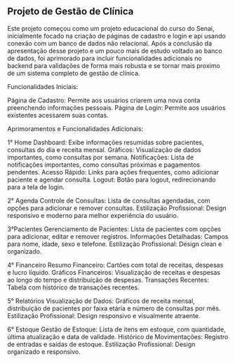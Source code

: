 ## Projeto de Gestão de Clínica

Este projeto começou como um projeto educacional do curso do Senai, inicialmente focado na criação de páginas de cadastro e login e api usando conexão com um banco de dados não relacional. Após a conclusão da apresentação desse projeto e um pouco mais de estudo voltado ao banco de dados, foi aprimorado para incluir funcionalidades adicionais no backend para validações de forma mais robusta e se tornar mais proximo de um sistema completo de gestão de clínica.

Funcionalidades Iniciais:

Página de Cadastro: Permite aos usuários criarem uma nova conta preenchendo informações pessoais.
Página de Login: Permite aos usuários existentes acessarem suas contas.

Aprimoramentos e Funcionalidades Adicionais:

1° Home
Dashboard: Exibe informações resumidas sobre pacientes, consultas do dia e receita mensal.
Gráficos: Visualização de dados importantes, como consultas por semana.
Notificações: Lista de notificações importantes, como consultas próximas e pagamentos pendentes.
Acesso Rápido: Links para ações frequentes, como adicionar paciente e agendar consulta.
Logout: Botão para logout, redirecionando para a tela de login.

2° Agenda
Controle de Consultas: Lista de consultas agendadas, com opções para adicionar e remover consultas.
Estilização Profissional: Design responsivo e moderno para melhor experiência do usuário.

3°Pacientes
Gerenciamento de Pacientes: Lista de pacientes com opções para adicionar, editar e remover registros.
Informações Detalhadas: Campos para nome, idade, sexo e telefone.
Estilização Profissional: Design clean e organizado.

4° Financeiro
Resumo Financeiro: Cartões com total de receitas, despesas e lucro líquido.
Gráficos Financeiros: Visualização de receitas e despesas ao longo do tempo e distribuição de despesas.
Transações Recentes: Tabela com histórico de transações recentes.

5° Relatórios
Visualização de Dados: Gráficos de receita mensal, distribuição de pacientes por faixa etária e número de consultas por mês.
Estilização Profissional: Design responsivo e visualmente atraente.

6° Estoque
Gestão de Estoque: Lista de itens em estoque, com quantidade, última atualização e data de validade.
Histórico de Movimentações: Registro de entradas e saídas de estoque.
Estilização Profissional: Design organizado e responsivo.
